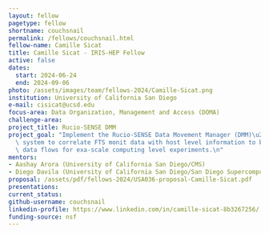 ```yaml
---
layout: fellow
pagetype: fellow
shortname: couchsnail
permalink: /fellows/couchsnail.html
fellow-name: Camille Sicat
title: Camille Sicat - IRIS-HEP Fellow
active: false
dates:
  start: 2024-06-24
  end: 2024-09-06
photo: /assets/images/team/fellows-2024/Camille-Sicat.png
institution: University of California San Diego
e-mail: cisicat@ucsd.edu
focus-area: Data Organization, Management and Access (DOMA)
challenge-area:
project_title: Rucio-SENSE DMM
project_goal: "Implement the Rucio-SENSE Data Movement Manager (DMM)\u2019s monitoring\
  \ system to correlate FTS monit data with host level information to better optimize\
  \ data flows for exa-scale computing level experiments.\n"
mentors:
- Aashay Arora (University of California San Diego/CMS)
- Diego Davila (University of California San Diego/San Diego Supercomputer Center)
proposal: /assets/pdf/fellows-2024/USA036-proposal-Camille-Sicat.pdf
presentations:
current_status:
github-username: couchsnail
linkedin-profile: https://www.linkedin.com/in/camille-sicat-8b3267256/
funding-source: nsf
---
```


